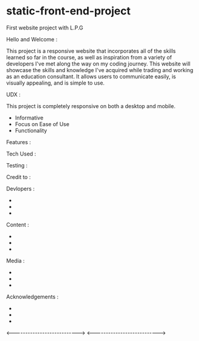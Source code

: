 # static-front-end-project
First website project with L.P.G

Hello and Welcome :

This project is a responsive website that incorporates all of the skills learned so far in the course, as well as inspiration from a variety of developers I've met along the way on my coding journey. This website will showcase the skills and knowledge I've acquired while trading and working as an education consultant. It allows users to communicate easily, is visually appealing, and is simple to use.


UDX :

This project is completely responsive on both a desktop and mobile.

- Informative
- Focus on Ease of Use
- Functionality

Features :





Tech Used :





Testing :





Credit to :

Devlopers :

-
-
-

Content :

-
-
-

Media : 

-
-
-

Acknowledgements :

-
-
-

<--------------------------->
<--------------------------->
